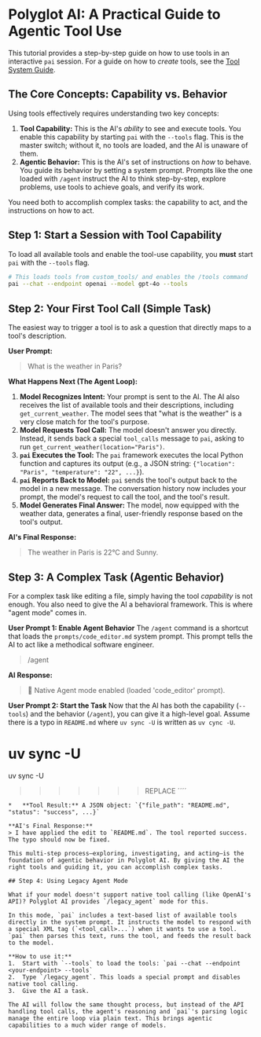 # Polyglot AI: A Practical Guide to Agentic Tool Use

This tutorial provides a step-by-step guide on how to use tools in an interactive `pai` session. For a guide on how to *create* tools, see the [Tool System Guide](./TOOLS.md).

## The Core Concepts: Capability vs. Behavior

Using tools effectively requires understanding two key concepts:

1.  **Tool Capability:** This is the AI's *ability* to see and execute tools. You enable this capability by starting `pai` with the `--tools` flag. This is the master switch; without it, no tools are loaded, and the AI is unaware of them.
2.  **Agentic Behavior:** This is the AI's set of instructions on *how* to behave. You guide its behavior by setting a system prompt. Prompts like the one loaded with `/agent` instruct the AI to think step-by-step, explore problems, use tools to achieve goals, and verify its work.

You need both to accomplish complex tasks: the capability to act, and the instructions on how to act.

## Step 1: Start a Session with Tool Capability

To load all available tools and enable the tool-use capability, you **must** start `pai` with the `--tools` flag.

```bash
# This loads tools from custom_tools/ and enables the /tools command
pai --chat --endpoint openai --model gpt-4o --tools
```

## Step 2: Your First Tool Call (Simple Task)

The easiest way to trigger a tool is to ask a question that directly maps to a tool's description.

**User Prompt:**
> What is the weather in Paris?

**What Happens Next (The Agent Loop):**
1.  **Model Recognizes Intent:** Your prompt is sent to the AI. The AI also receives the list of available tools and their descriptions, including `get_current_weather`. The model sees that "what is the weather" is a very close match for the tool's purpose.
2.  **Model Requests Tool Call:** The model doesn't answer you directly. Instead, it sends back a special `tool_calls` message to `pai`, asking to run `get_current_weather(location="Paris")`.
3.  **`pai` Executes the Tool:** The `pai` framework executes the local Python function and captures its output (e.g., a JSON string: `{"location": "Paris", "temperature": "22", ...}`).
4.  **`pai` Reports Back to Model:** `pai` sends the tool's output back to the model in a new message. The conversation history now includes your prompt, the model's request to call the tool, and the tool's result.
5.  **Model Generates Final Answer:** The model, now equipped with the weather data, generates a final, user-friendly response based on the tool's output.

**AI's Final Response:**
> The weather in Paris is 22°C and Sunny.

## Step 3: A Complex Task (Agentic Behavior)

For a complex task like editing a file, simply having the tool *capability* is not enough. You also need to give the AI a behavioral framework. This is where "agent mode" comes in.

**User Prompt 1: Enable Agent Behavior**
The `/agent` command is a shortcut that loads the `prompts/code_editor.md` system prompt. This prompt tells the AI to act like a methodical software engineer.

> /agent

**AI Response:**
> 🤖 Native Agent mode enabled (loaded 'code_editor' prompt).

**User Prompt 2: Start the Task**
Now that the AI has both the capability (`--tools`) and the behavior (`/agent`), you can give it a high-level goal. Assume there is a typo in `README.md` where `uv sync -U` is written as `uv cync -U`.

uv sync -U
=======
uv sync -U
>>>>>>> REPLACE
´´´´
```
*   **Tool Result:** A JSON object: `{"file_path": "README.md", "status": "success", ...}`

**AI's Final Response:**
> I have applied the edit to `README.md`. The tool reported success. The typo should now be fixed.

This multi-step process—exploring, investigating, and acting—is the foundation of agentic behavior in Polyglot AI. By giving the AI the right tools and guiding it, you can accomplish complex tasks.

## Step 4: Using Legacy Agent Mode

What if your model doesn't support native tool calling (like OpenAI's API)? Polyglot AI provides `/legacy_agent` mode for this.

In this mode, `pai` includes a text-based list of available tools directly in the system prompt. It instructs the model to respond with a special XML tag (`<tool_call>...`) when it wants to use a tool. `pai` then parses this text, runs the tool, and feeds the result back to the model.

**How to use it:**
1.  Start with `--tools` to load the tools: `pai --chat --endpoint <your-endpoint> --tools`
2.  Type `/legacy_agent`. This loads a special prompt and disables native tool calling.
3.  Give the AI a task.

The AI will follow the same thought process, but instead of the API handling tool calls, the agent's reasoning and `pai`'s parsing logic manage the entire loop via plain text. This brings agentic capabilities to a much wider range of models.
